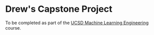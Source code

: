 # Drew's Capstone Project

To be completed as part of the [UCSD Machine Learning Engineering](https://career-bootcamp.extension.ucsd.edu/leads/mec/) course.
